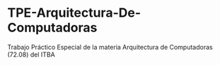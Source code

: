 # TPE-Arquitectura-De-Computadoras
Trabajo Práctico Especial de la materia Arquitectura de Computadoras (72.08) del ITBA
